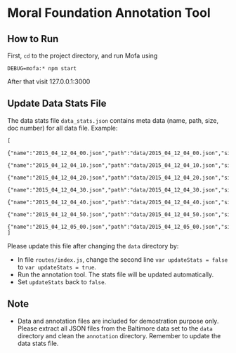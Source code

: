 # Moral Foundation Annotation Tool

## How to Run
First, `cd` to the project directory, and run Mofa using

```
DEBUG=mofa:* npm start 
```

After that visit 127.0.0.1:3000

## Update Data Stats File
The data stats file `data_stats.json` contains meta data (name, path, size, doc number) for all data file. Example:
```
[
  {"name":"2015_04_12_04_00.json","path":"data/2015_04_12_04_00.json","size":1.5,"doc":5030},
  {"name":"2015_04_12_04_10.json","path":"data/2015_04_12_04_10.json","size":1.4,"doc":4720},
  {"name":"2015_04_12_04_20.json","path":"data/2015_04_12_04_20.json","size":1.3,"doc":4403},
  {"name":"2015_04_12_04_30.json","path":"data/2015_04_12_04_30.json","size":1.2,"doc":4258},
  {"name":"2015_04_12_04_40.json","path":"data/2015_04_12_04_40.json","size":1.2,"doc":4174},
  {"name":"2015_04_12_04_50.json","path":"data/2015_04_12_04_50.json","size":1.2,"doc":4060},
  {"name":"2015_04_12_05_00.json","path":"data/2015_04_12_05_00.json","size":1.2,"doc":3951}
]
```
Please update this file after changing the `data` directory by:
- In file `routes/index.js`, change the second line `var updateStats = false` to `var updateStats = true`.
- Run the annotation tool. The stats file will be updated automatically.
- Set `updateStats` back to `false`.

## Note
- Data and annotation files are included for demostration purpose only. Please extract all JSON files from the Baltimore data set to the `data` directory and clean the `annotation` directory. Remember to update the data stats file.
